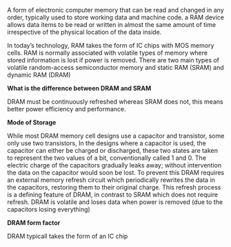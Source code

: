 A form of electronic computer memory that can be read and changed in any order, typically used to store working data and machine code. a RAM device allows data items to be read or written in almost the same amount of time irrespective of the physical location of the data inside.

In today’s technology, RAM takes the form of IC chips with MOS memory cells. RAM is normally associated with volatile types of memory where stored information is lost if power is removed. There are two main types of volatile random-access semiconductor memory and static RAM (SRAM) and dynamic RAM (DRAM)

  

**What is the difference between DRAM and SRAM**

  

DRAM must be continuously refreshed whereas SRAM does not, this means better power efficiency and performance.

  

**Mode of Storage**

  

While most DRAM memory cell designs use a capacitor and transistor, some only use two transistors, In the designs where a capacitor is used, the capacitor can either be charged or discharged, these two states are taken to represent the two values of a bit, conventionally called 1 and 0. The electric charge of the capacitors gradually leaks away; without intervention the data on the capacitor would soon be lost. To prevent this DRAM requires an external memory refresh circuit which periodically rewrites the data in the capacitors, restoring them to their original charge. This refresh process is a defining feature of DRAM, in contrast to SRAM which does not require refresh. DRAM is volatile and loses data when power is removed (due to the capacitors losing everything)

  

**DRAM form factor**

  

DRAM typicall takes the form of an IC chip